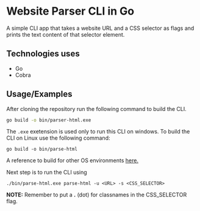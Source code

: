 
# Website Parser CLI in Go


A simple CLI app that takes a website URL and a CSS selector as flags and prints the text content of that selector element.

## Technologies uses

- Go
- Cobra



## Usage/Examples

After cloning the repository run the following command to build the CLI.
```bash
go build -o bin/parser-html.exe
```
The ```.exe``` exetension is used only to run this CLI on windows. To build the CLI on Linux use the following command:
```
go build -o bin/parse-html
```
A reference to build for other OS environments [here.](https://www.digitalocean.com/community/tutorials/building-go-applications-for-different-operating-systems-and-architectures)

Next step is to run the CLI using
```
./bin/parse-html.exe parse-html -u <URL> -s <CSS_SELECTOR>
```
**NOTE:** Remember to put a **.** (dot) for classnames in the CSS_SELECTOR flag.




